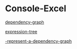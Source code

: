 # Console-Excel

<a href=http://thewebsiteisdown.com/twidblog/puzzle-dependency-graph-primer/ >dependency-graph </a>

<a href=https://www.geeksforgeeks.org/expression-tree// >expression-tree </a>

<a href=https://stackoverflow.com/questions/5604475/how-should-i-represent-a-dependency-graph-in-java>-represent-a-dependency-graph </a>
